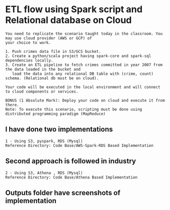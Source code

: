 	
# ETL flow using Spark script and Relational database on Cloud
```
You need to replicate the scenario taught today in the classroom. You may use cloud provider (AWS or GCP) of 
your choice to work.

1. Push crimes data file in S3/GCS bucket.
2. Create a python/scala project having spark-core and spark-sql dependencies locally.
3. Create an ETL pipeline to fetch crimes committed in year 2007 from the data loaded in the bucket and 
   load the data into any relational DB table with (crime, count) schema. (Relational db must be on cloud).

Your code will be executed in the local environment and will connect to cloud components or services.

BONUS (1 Absolute Mark): Deploy your code on cloud and execute it from there.
Note: To execute this scenario, scripting must be done using distributed programming paradigm (MapReduce)
```

## I have done two implementations
```
1 - Using S3, pyspark, RDS (Mysql)
Reference Directory: Code Base/AWS-Spark-RDS Based Implementation 
```

## Second approach is followed in industry
```
2 - Using S3, Athena , RDS (Mysql)
Reference Directory: Code Base/Athena Based Implementation
```

## Outputs folder have screenshots of implementation

